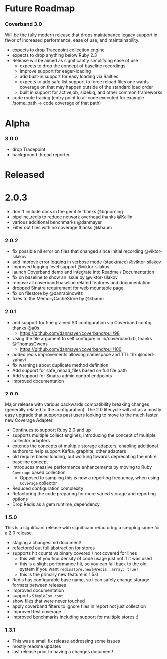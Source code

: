 # Future Roadmap

### Coverband 3.0

Will be the fully modern release that drops maintenance legacy support in favor of increased performance, ease of use, and maintainability.

* expects to drop Tracepoint collection engine
* expects to drop anything below Ruby 2.3
* Release will be aimed as significantly simplifying ease of use
   * expects to drop the concept of baseline recordings
   * improve support for eager-loading
   * add built-in support for easy loading via Railties
   * expects to add safe list support to force reload files one wants coverage on that may happen outside of the standard load order
   * built in support for activejob, sidekiq, and other common frameworks
* code route tracing (entry point to all code executed for example /some_path -> code coverage of that path)

# Alpha

### 3.0.0

* drop Tracepoint
* background thread reporter

# Released

# 2.0.3

* don''t include docs in the gemfile thanks @bquorning
* pipeline_redis to reduce network overhead thanks @Kallin
* various additional benchmarks @danmayer
* Filter out files with no coverage thanks  @kbaum

### 2.0.2

* fix possible nil error on files that changed since initial recording @viktor-silakov
* add improve error logging in verbose mode (stacktrace) @viktor-silakov
* improved logging level support @viktor-silakov
* launch Coverband demo and integrate into Readme / Documentation
* fix on baseline to show an issue by @viktor-silakov
* remove all coverband:baseline related features and documentation
* dropped Sinatra requirement for web mountable page
* fix on filestore by @danrabinowitz
* fixes to the MemoryCacheStore by @kbaum

### 2.0.1

* add support for fine grained S3 configuration via Coverband config, thanks @a0s
  * https://github.com/danmayer/coverband/pull/98
* Using the file argument to self.configure in lib/coverband.rb, thanks @ThomasOwens
  * https://github.com/danmayer/coverband/pull/100
* added redis improvements allowing namespace and TTL thx @oded-zahavi
* fix warnings about duplicate method definition
* Add support for safe_reload_files based on full file path
* Add support for Sinatra admin control endpoints
* improved documentation

### 2.0.0

Major release with various backwards compatibility breaking changes (generally related to the configuration). The 2.0 lifecycle will act as a mostly easy upgrade that supports past users looking to move to the much faster new Coverage Adapter.

* Continues to support Ruby 2.0 and up
* supports multiple collect engines, introducing the concept of multiple collector adapters
* extends the concepts of multiple storage adapters, enabling additional authors to help support Kafka, graphite, other adapters
* old require based loading, but working towards deprecating the entire baseline concept
* Introduces massive performance enhancements by moving to Ruby `Coverage` based collection
   * Opposed to sampling this is now a reporting frequency, when using `Coverage` collector
* Reduced configuration complexity
* Refactoring the code preparing for more varied storage and reporting options
* Drop Redis as a gem runtime_dependency

### 1.5.0

This is a significant release with significant refactoring a stepping stone for a 2.0 release.

* staging a changes.md document!
* refactored out full abstraction for stores
* supports hit counts vs binary covered / not covered for lines
  * this will let you find density of code usage just not if it was used
  * this is a slight performance hit, so you can fall back to the old system if you want `redisstore.new(@redis, array: true)`
  * this is the primary new feature in 1.5.0
* Redis has configurable base name, so I can safely change storage formats between releases
* improved documentation
* supports `SimpleCov.root`
* show files that were never touched
* apply coverband filters to ignore files in report not just collection
* improved test coverage
* improved benchmarks including support for multiple stores ;)

### 1.3.1

* This was a small fix release addressing some issues
* mostly readme updates
* last release prior to having a changes document!
